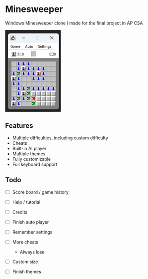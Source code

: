 # Minesweeper

Windows Minesweeper clone I made for the final project in AP CSA

![screenshot](screenshot.jpg)

## Features

- Multiple difficulties, including custom difficulty
- Cheats
- Built-in AI player
- Multiple themes
- Fully customizable
- Full keyboard support

## Todo

- [ ] Score board / game history

- [ ] Help / tutorial

- [ ] Credits

- [ ] Finish auto player

- [ ] Remember settings

- [ ] More cheats
  
  - Always lose

- [ ] Custom size

- [ ] Finish themes
